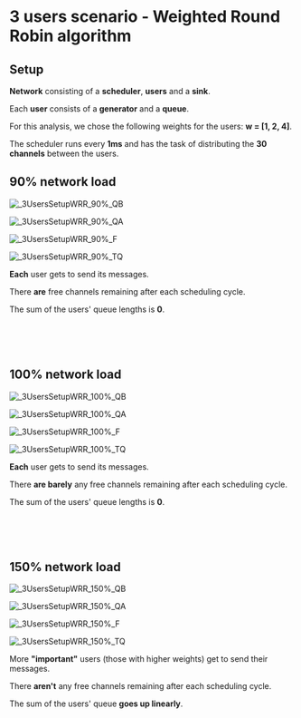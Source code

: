 # 3 users scenario - Weighted Round Robin algorithm

## Setup

**Network** consisting of a **scheduler**, **users** and a **sink**.

Each **user** consists of a **generator** and a **queue**.
  
For this analysis, we chose the following weights for the users: **w = [1, 2, 4]**.

The scheduler runs every **1ms** and has the task of distributing the **30 channels** between the users. 

## 90% network load

![_3UsersSetupWRR_90%_QB](./Network%20load%2090%25/_3UsersSetupWRR_90%25_QB.svg)

![_3UsersSetupWRR_90%_QA](./Network%20load%2090%25/_3UsersSetupWRR_90%25_QA.svg)

![_3UsersSetupWRR_90%_F](./Network%20load%2090%25/_3UsersSetupWRR_90%25_F.svg)

![_3UsersSetupWRR_90%_TQ](./Network%20load%2090%25/_3UsersSetupWRR_90%25_TQ.svg)

**Each** user gets to send its messages. 

There **are** free channels remaining after each scheduling cycle. 

The sum of the users' queue lengths is **0**.

<br/>
<br/>
<br/>

## 100% network load

![_3UsersSetupWRR_100%_QB](./Network%20load%20100%25/_3UsersSetupWRR_100%25_QB.svg)

![_3UsersSetupWRR_100%_QA](./Network%20load%20100%25/_3UsersSetupWRR_100%25_QA.svg)

![_3UsersSetupWRR_100%_F](./Network%20load%20100%25/_3UsersSetupWRR_100%25_F.svg)

![_3UsersSetupWRR_100%_TQ](./Network%20load%20100%25/_3UsersSetupWRR_100%25_TQ.svg)

**Each** user gets to send its messages. 

There **are barely** any free channels remaining after each scheduling cycle. 

The sum of the users' queue lengths is **0**.

<br/>
<br/>
<br/>

## 150% network load

![_3UsersSetupWRR_150%_QB](./Network%20load%20150%25/_3UsersSetupWRR_150%25_QB.svg)

![_3UsersSetupWRR_150%_QA](./Network%20load%20150%25/_3UsersSetupWRR_150%25_QA.svg)

![_3UsersSetupWRR_150%_F](./Network%20load%20150%25/_3UsersSetupWRR_150%25_F.svg)

![_3UsersSetupWRR_150%_TQ](./Network%20load%20150%25/_3UsersSetupWRR_150%25_TQ.svg)

More **"important"** users (those with higher weights) get to send their messages. 

There **aren't** any free channels remaining after each scheduling cycle. 

The sum of the users' queue **goes up linearly**.

<br/>
<br/>
<br/>
